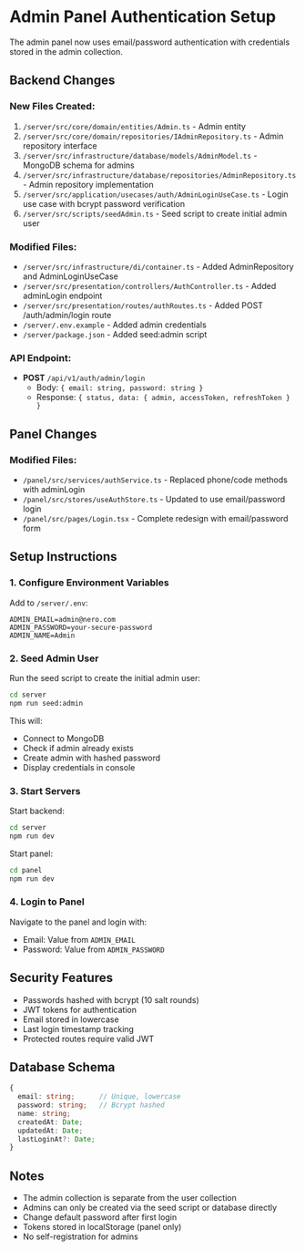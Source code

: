 # Admin Panel Authentication Setup

The admin panel now uses email/password authentication with credentials stored in the admin collection.

## Backend Changes

### New Files Created:
1. `/server/src/core/domain/entities/Admin.ts` - Admin entity
2. `/server/src/core/domain/repositories/IAdminRepository.ts` - Admin repository interface
3. `/server/src/infrastructure/database/models/AdminModel.ts` - MongoDB schema for admins
4. `/server/src/infrastructure/database/repositories/AdminRepository.ts` - Admin repository implementation
5. `/server/src/application/usecases/auth/AdminLoginUseCase.ts` - Login use case with bcrypt password verification
6. `/server/src/scripts/seedAdmin.ts` - Seed script to create initial admin user

### Modified Files:
- `/server/src/infrastructure/di/container.ts` - Added AdminRepository and AdminLoginUseCase
- `/server/src/presentation/controllers/AuthController.ts` - Added adminLogin endpoint
- `/server/src/presentation/routes/authRoutes.ts` - Added POST /auth/admin/login route
- `/server/.env.example` - Added admin credentials
- `/server/package.json` - Added seed:admin script

### API Endpoint:
- **POST** `/api/v1/auth/admin/login`
  - Body: `{ email: string, password: string }`
  - Response: `{ status, data: { admin, accessToken, refreshToken } }`

## Panel Changes

### Modified Files:
- `/panel/src/services/authService.ts` - Replaced phone/code methods with adminLogin
- `/panel/src/stores/useAuthStore.ts` - Updated to use email/password login
- `/panel/src/pages/Login.tsx` - Complete redesign with email/password form

## Setup Instructions

### 1. Configure Environment Variables

Add to `/server/.env`:
```env
ADMIN_EMAIL=admin@nero.com
ADMIN_PASSWORD=your-secure-password
ADMIN_NAME=Admin
```

### 2. Seed Admin User

Run the seed script to create the initial admin user:
```bash
cd server
npm run seed:admin
```

This will:
- Connect to MongoDB
- Check if admin already exists
- Create admin with hashed password
- Display credentials in console

### 3. Start Servers

Start backend:
```bash
cd server
npm run dev
```

Start panel:
```bash
cd panel
npm run dev
```

### 4. Login to Panel

Navigate to the panel and login with:
- Email: Value from `ADMIN_EMAIL`
- Password: Value from `ADMIN_PASSWORD`

## Security Features

- Passwords hashed with bcrypt (10 salt rounds)
- JWT tokens for authentication
- Email stored in lowercase
- Last login timestamp tracking
- Protected routes require valid JWT

## Database Schema

```typescript
{
  email: string;      // Unique, lowercase
  password: string;   // Bcrypt hashed
  name: string;
  createdAt: Date;
  updatedAt: Date;
  lastLoginAt?: Date;
}
```

## Notes

- The admin collection is separate from the user collection
- Admins can only be created via the seed script or database directly
- Change default password after first login
- Tokens stored in localStorage (panel only)
- No self-registration for admins
